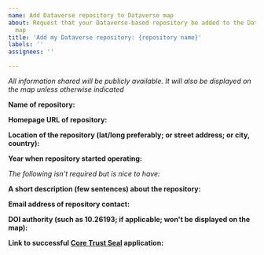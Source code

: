 ```yaml
---
name: Add Dataverse repository to Dataverse map
about: Request that your Dataverse-based repository be added to the Dataverse world
  map
title: 'Add my Dataverse repository: {repository name}'
labels: ''
assignees: ''

---
```


*All information shared will be publicly available. It will also be displayed on the map unless otherwise indicated*

**Name of repository:**


**Homepage URL of repository:**


**Location of the repository (lat/long preferably; or street address; or city, country):**


**Year when repository started operating:**


*The following isn't required but is nice to have:*

**A short description (few sentences) about the repository:**


**Email address of repository contact:**


**DOI authority (such as 10.26193; if applicable; won't be displayed on the map):**


**Link to successful [Core Trust Seal](https://www.coretrustseal.org) application:**

